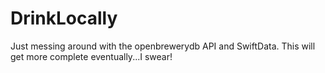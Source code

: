 # DrinkLocally

Just messing around with the openbrewerydb API and SwiftData.
This will get more complete eventually...I swear!
